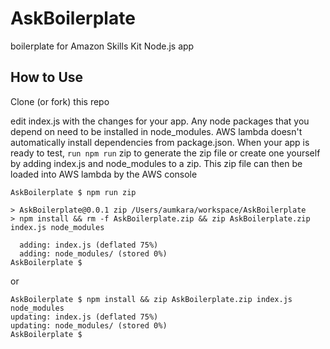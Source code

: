 # AskBoilerplate
boilerplate for Amazon Skills Kit Node.js app

## How to Use
Clone (or fork) this repo

edit index.js with the changes for your app. Any node packages that you depend on need to be installed in node_modules. AWS lambda doesn't automatically install dependencies from package.json. When your app is ready to test, `run npm run` zip to generate the zip file or create one yourself by adding index.js and node_modules to a zip. This zip file can then be loaded into AWS lambda by the AWS console

```
AskBoilerplate $ npm run zip

> AskBoilerplate@0.0.1 zip /Users/aumkara/workspace/AskBoilerplate
> npm install && rm -f AskBoilerplate.zip && zip AskBoilerplate.zip index.js node_modules

  adding: index.js (deflated 75%)
  adding: node_modules/ (stored 0%)
AskBoilerplate $
```
or
```
AskBoilerplate $ npm install && zip AskBoilerplate.zip index.js node_modules
updating: index.js (deflated 75%)
updating: node_modules/ (stored 0%)
AskBoilerplate $
```